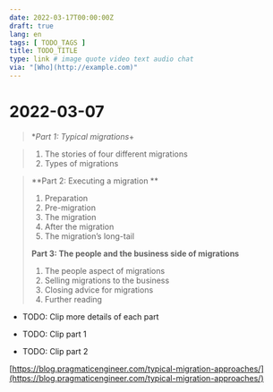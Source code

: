 ```yaml
---
date: 2022-03-17T00:00:00Z
draft: true
lang: en
tags: [ TODO_TAGS ]
title: TODO_TITLE
type: link # image quote video text audio chat
via: "[Who](http://example.com)"
---
```



# 2022-03-07


> **Part 1: Typical migrations*+

>
> 1. The stories of four different migrations
> 2. Types of migrations

>
> **Part 2: Executing a migration **
>
> 1. Preparation
> 2. Pre-migration
> 3. The migration
> 4. After the migration
> 5. The migration’s long-tail
>
> **Part 3: The people and the business side of migrations**
>
> 1. The people aspect of migrations
> 2. Selling migrations to the business
> 3. Closing advice for migrations
> 4. Further reading

* TODO: Clip more details of each part

* TODO: Clip part 1
* TODO: Clip part 2

[https://blog.pragmaticengineer.com/typical-migration-approaches/](https://blog.pragmaticengineer.com/typical-migration-approaches/)

